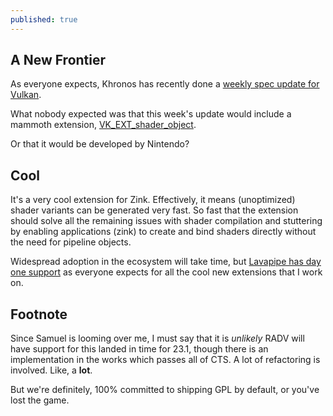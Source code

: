 ```yaml
---
published: true
---
```

## A New Frontier

As everyone expects, Khronos has recently done a [weekly spec update for Vulkan](https://github.com/KhronosGroup/Vulkan-Docs/commit/ce847fd14cc3a81751329352ce505501c46ce35e).

What nobody expected was that this week's update would include a mammoth extension, [VK_EXT_shader_object](https://registry.khronos.org/vulkan/specs/1.3-extensions/man/html/VK_EXT_shader_object.html).

Or that it would be developed by Nintendo?

## Cool
It's a very cool extension for Zink. Effectively, it means (unoptimized) shader variants can be generated very fast. So fast that the extension should solve all the remaining issues with shader compilation and stuttering by enabling applications (zink) to create and bind shaders directly without the need for pipeline objects.

Widespread adoption in the ecosystem will take time, but [Lavapipe has day one support](https://gitlab.freedesktop.org/mesa/mesa/-/merge_requests/22233) as everyone expects for all the cool new extensions that I work on.

## Footnote
Since Samuel is looming over me, I must say that it is *unlikely* RADV will have support for this landed in time for 23.1, though there is an implementation in the works which passes all of CTS. A lot of refactoring is involved. Like, a **lot**.

But we're definitely, 100% committed to shipping GPL by default, or you've lost the game.

